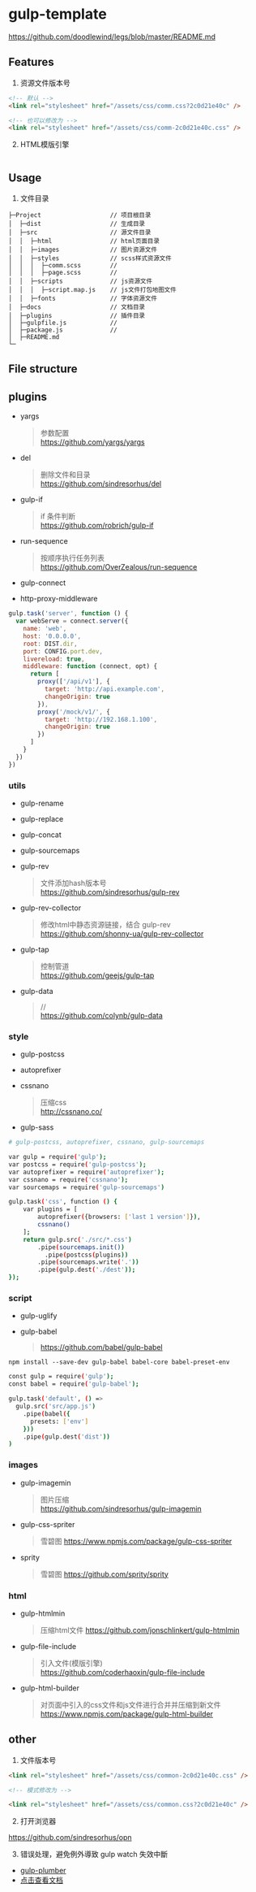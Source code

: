 
# gulp-template

https://github.com/doodlewind/legs/blob/master/README.md

## Features

1. 资源文件版本号

```html
<!-- 默认 -->
<link rel="stylesheet" href="/assets/css/comm.css?2c0d21e40c" />

<!-- 也可以修改为 -->
<link rel="stylesheet" href="/assets/css/comm-2c0d21e40c.css" />
```

2. HTML模版引擎

```
```


## Usage

1. 文件目录

```
├─Project                   // 项目根目录
│  ├─dist                   // 生成目录
│  ├─src                    // 源文件目录
│  │  ├─html                // html页面目录
│  │  ├─images              // 图片资源文件
│  │  ├─styles              // scss样式资源文件
│  │  │  ├─comm.scss        //
│  │  │  ├─page.scss        //
│  │  ├─scripts             // js资源文件
│  │  │  ├─script.map.js    // js文件打包地图文件
│  │  ├─fonts               // 字体资源文件
│  ├─docs                   // 文档目录
│  ├─plugins                // 插件目录
│  ├─gulpfile.js            //
│  ├─package.js             //
│  ├─README.md
└─
```


## File structure



## plugins


- yargs
  > 参数配置  
  > https://github.com/yargs/yargs

- del
  > 删除文件和目录  
  > https://github.com/sindresorhus/del

- gulp-if
  > if 条件判断  
  > https://github.com/robrich/gulp-if

- run-sequence
  > 按顺序执行任务列表  
  > https://github.com/OverZealous/run-sequence

- gulp-connect
- http-proxy-middleware

```js
gulp.task('server', function () {
  var webServe = connect.server({
    name: 'web',
    host: '0.0.0.0',
    root: DIST.dir,
    port: CONFIG.port.dev,
    livereload: true,
    middleware: function (connect, opt) {
      return [
        proxy(['/api/v1'], {
          target: 'http://api.example.com',
          changeOrigin: true
        }),
        proxy('/mock/v1/', {
          target: 'http://192.168.1.100',
          changeOrigin: true
        })
      ]
    }
  })
})
```


### utils

- gulp-rename
- gulp-replace
- gulp-concat

- gulp-sourcemaps

- gulp-rev
  > 文件添加hash版本号  
  > https://github.com/sindresorhus/gulp-rev

- gulp-rev-collector
  > 修改html中静态资源链接，结合 gulp-rev  
  > https://github.com/shonny-ua/gulp-rev-collector

- gulp-tap
  > 控制管道  
  > https://github.com/geejs/gulp-tap

- gulp-data
  > //  
  > https://github.com/colynb/gulp-data


### style

- gulp-postcss
- autoprefixer
- cssnano
  > 压缩css  
  > http://cssnano.co/

- gulp-sass

```bash
# gulp-postcss, autoprefixer, cssnano, gulp-sourcemaps

var gulp = require('gulp');
var postcss = require('gulp-postcss');
var autoprefixer = require('autoprefixer');
var cssnano = require('cssnano');
var sourcemaps = require('gulp-sourcemaps')

gulp.task('css', function () {
    var plugins = [
        autoprefixer({browsers: ['last 1 version']}),
        cssnano()
    ];
    return gulp.src('./src/*.css')
        .pipe(sourcemaps.init())
          .pipe(postcss(plugins))
        .pipe(sourcemaps.write('.'))
        .pipe(gulp.dest('./dest'));
});

```

### script

- gulp-uglify

- gulp-babel
  > https://github.com/babel/gulp-babel

`npm install --save-dev gulp-babel babel-core babel-preset-env`

```bash
const gulp = require('gulp');
const babel = require('gulp-babel');

gulp.task('default', () =>
  gulp.src('src/app.js')
    .pipe(babel({
      presets: ['env']
    }))
    .pipe(gulp.dest('dist'))
)
```


### images

- gulp-imagemin
  > 图片压缩  
  > https://github.com/sindresorhus/gulp-imagemin

- gulp-css-spriter
  > 雪碧图
  > https://www.npmjs.com/package/gulp-css-spriter

- sprity
  > 雪碧图
  > https://github.com/sprity/sprity

### html

- gulp-htmlmin
  > 压缩html文件
  > https://github.com/jonschlinkert/gulp-htmlmin

- gulp-file-include
  > 引入文件(模版引擎)  
  > https://github.com/coderhaoxin/gulp-file-include

- gulp-html-builder
  > 对页面中引入的css文件和js文件进行合并并压缩到新文件
  > https://www.npmjs.com/package/gulp-html-builder



## other

1. 文件版本号
```html
<link rel="stylesheet" href="/assets/css/common-2c0d21e40c.css" />

<!-- 模式修改为 -->

<link rel="stylesheet" href="/assets/css/common.css?2c0d21e40c" />
```

2. 打开浏览器

https://github.com/sindresorhus/opn


3. 错误处理，避免例外導致 gulp watch 失效中斷

- [gulp-plumber](https://github.com/floatdrop/gulp-plumber)
- [点击查看文档](https://kejyuntw.gitbooks.io/gulp-learning-notes/plguins/Tool/Plugins-Tool-gulp-plumber.html)




